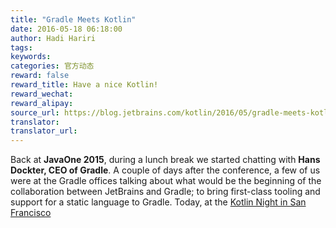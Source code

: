 ```yaml
---
title: "Gradle Meets Kotlin"
date: 2016-05-18 06:18:00
author: Hadi Hariri
tags:
keywords:
categories: 官方动态
reward: false
reward_title: Have a nice Kotlin!
reward_wechat:
reward_alipay:
source_url: https://blog.jetbrains.com/kotlin/2016/05/gradle-meets-kotlin/
translator:
translator_url:
---
```


Back at <strong>JavaOne 2015</strong>, during a lunch break we started chatting with <strong>Hans Dockter, CEO of Gradle</strong>. A couple of days after the conference, a few of us were at the Gradle offices talking about what would be the beginning of the collaboration between JetBrains and Gradle; to bring first-class tooling and support for a static language to Gradle.
Today, at the [Kotlin Night in San Francisco](http://info.jetbrains.com/Kotlin-Night-2016.html) 